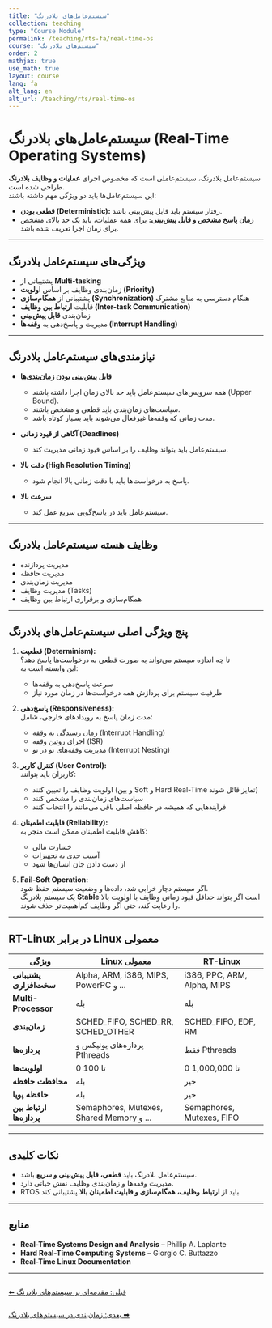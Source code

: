 ```yaml
---
title: "سیستم‌عامل‌های بلادرنگ"
collection: teaching
type: "Course Module"
permalink: /teaching/rts-fa/real-time-os
course: "سیستم‌های بلادرنگ"
order: 2
mathjax: true
use_math: true
layout: course
lang: fa
alt_lang: en
alt_url: /teaching/rts/real-time-os
---
```


# سیستم‌عامل‌های بلادرنگ (Real-Time Operating Systems)

سیستم‌عامل بلادرنگ، سیستم‌عاملی است که مخصوص اجرای **عملیات و وظایف بلادرنگ** طراحی شده است.  
این سیستم‌عامل‌ها باید دو ویژگی مهم داشته باشند:

- **قطعی بودن (Deterministic):** رفتار سیستم باید قابل پیش‌بینی باشد.  
- **زمان پاسخ مشخص و قابل پیش‌بینی:** برای همه عملیات، باید یک حد بالای مشخص برای زمان اجرا تعریف شده باشد.  

---

## ویژگی‌های سیستم‌عامل بلادرنگ

- پشتیبانی از **Multi-tasking**  
- زمان‌بندی وظایف بر اساس **اولویت (Priority)**  
- پشتیبانی از **همگام‌سازی (Synchronization)** هنگام دسترسی به منابع مشترک  
- قابلیت **ارتباط بین وظایف (Inter-task Communication)**  
- زمان‌بندی **قابل پیش‌بینی**  
- مدیریت و پاسخ‌دهی به **وقفه‌ها (Interrupt Handling)**  

---

## نیازمندی‌های سیستم‌عامل بلادرنگ

- **قابل پیش‌بینی بودن زمان‌بندی‌ها**  
  - همه سرویس‌های سیستم‌عامل باید حد بالای زمان اجرا داشته باشند (Upper Bound).  
  - سیاست‌های زمان‌بندی باید قطعی و مشخص باشند.  
  - مدت زمانی که وقفه‌ها غیرفعال می‌شوند باید بسیار کوتاه باشد.  

- **آگاهی از قیود زمانی (Deadlines)**  
  - سیستم‌عامل باید بتواند وظایف را بر اساس قیود زمانی مدیریت کند.  

- **دقت بالا (High Resolution Timing)**  
  - پاسخ به درخواست‌ها باید با دقت زمانی بالا انجام شود.  

- **سرعت بالا**  
  - سیستم‌عامل باید در پاسخ‌گویی سریع عمل کند.  

---

## وظایف هسته سیستم‌عامل بلادرنگ

- مدیریت پردازنده  
- مدیریت حافظه  
- مدیریت زمان‌بندی  
- مدیریت وظایف (Tasks)  
- همگام‌سازی و برقراری ارتباط بین وظایف  

---

## پنج ویژگی اصلی سیستم‌عامل‌های بلادرنگ

1. **قطعیت (Determinism):**  
   تا چه اندازه سیستم می‌تواند به صورت قطعی به درخواست‌ها پاسخ دهد؟  
   این وابسته است به:  
   - سرعت پاسخ‌دهی به وقفه‌ها  
   - ظرفیت سیستم برای پردازش همه درخواست‌ها در زمان مورد نیاز  

2. **پاسخ‌دهی (Responsiveness):**  
   مدت زمان پاسخ به رویدادهای خارجی، شامل:  
   - زمان رسیدگی به وقفه (Interrupt Handling)  
   - اجرای روتین وقفه (ISR)  
   - مدیریت وقفه‌های تو در تو (Interrupt Nesting)  

3. **کنترل کاربر (User Control):**  
   کاربران باید بتوانند:  
   - اولویت وظایف را تعیین کنند (و بین Soft و Hard Real-Time تمایز قائل شوند)  
   - سیاست‌های زمان‌بندی را مشخص کنند  
   - فرآیندهایی که همیشه در حافظه اصلی باقی می‌مانند را انتخاب کنند  

4. **قابلیت اطمینان (Reliability):**  
   کاهش قابلیت اطمینان ممکن است منجر به:  
   - خسارت مالی  
   - آسیب جدی به تجهیزات  
   - از دست دادن جان انسان‌ها شود  

5. **Fail-Soft Operation:**  
   اگر سیستم دچار خرابی شد، داده‌ها و وضعیت سیستم حفظ شود.  
   یک سیستم بلادرنگ **Stable** است اگر بتواند حداقل قیود زمانی وظایف با اولویت بالا را رعایت کند، حتی اگر وظایف کم‌اهمیت‌تر حذف شوند.  

---

## RT-Linux در برابر Linux معمولی

| ویژگی                | Linux معمولی                          | RT-Linux                           |
|----------------------|--------------------------------------|------------------------------------|
| **پشتیبانی سخت‌افزاری** | Alpha, ARM, i386, MIPS, PowerPC و ... | i386, PPC, ARM, Alpha, MIPS       |
| **Multi-Processor** | بله                                 | بله                               |
| **زمان‌بندی**        | SCHED_FIFO, SCHED_RR, SCHED_OTHER  | SCHED_FIFO, EDF, RM               |
| **پردازه‌ها**        | پردازه‌های یونیکس و Pthreads       | فقط Pthreads                      |
| **اولویت‌ها**        | 0 تا 100                           | 0 تا 1,000,000                    |
| **محافظت حافظه**      | بله                                 | خیر                               |
| **حافظه پویا**        | بله                                 | خیر                               |
| **ارتباط بین پردازه‌ها**| Semaphores, Mutexes, Shared Memory و ... | Semaphores, Mutexes, FIFO         |

---

## نکات کلیدی

- سیستم‌عامل بلادرنگ باید **قطعی، قابل پیش‌بینی و سریع** باشد.  
- مدیریت وقفه‌ها و زمان‌بندی وظایف نقش حیاتی دارد.  
- RTOS باید از **ارتباط وظایف، همگام‌سازی و قابلیت اطمینان بالا** پشتیبانی کند.  

---

## منابع

- **Real-Time Systems Design and Analysis** – Phillip A. Laplante  
- **Hard Real-Time Computing Systems** – Giorgio C. Buttazzo  
- **Real-Time Linux Documentation**  

---

<div class="lesson-nav" style="display:flex; justify-content:space-between; margin-top:2em;">
  <a class="btn btn--primary" href="{{ '/teaching/rts-fa/introduction' | relative_url }}">⬅︎ قبلی: مقدمه‌ای بر سیستم‌های بلادرنگ</a>
</div>

<div class="lesson-nav" style="display:flex; justify-content:space-between; margin-top:2em;">
  <a class="btn btn--primary" href="{{ '/teaching/rts-fa/scheduling' | relative_url }}">بعدی: زمان‌بندی در سیستم‌های بلادرنگ ➡︎</a>
</div>
